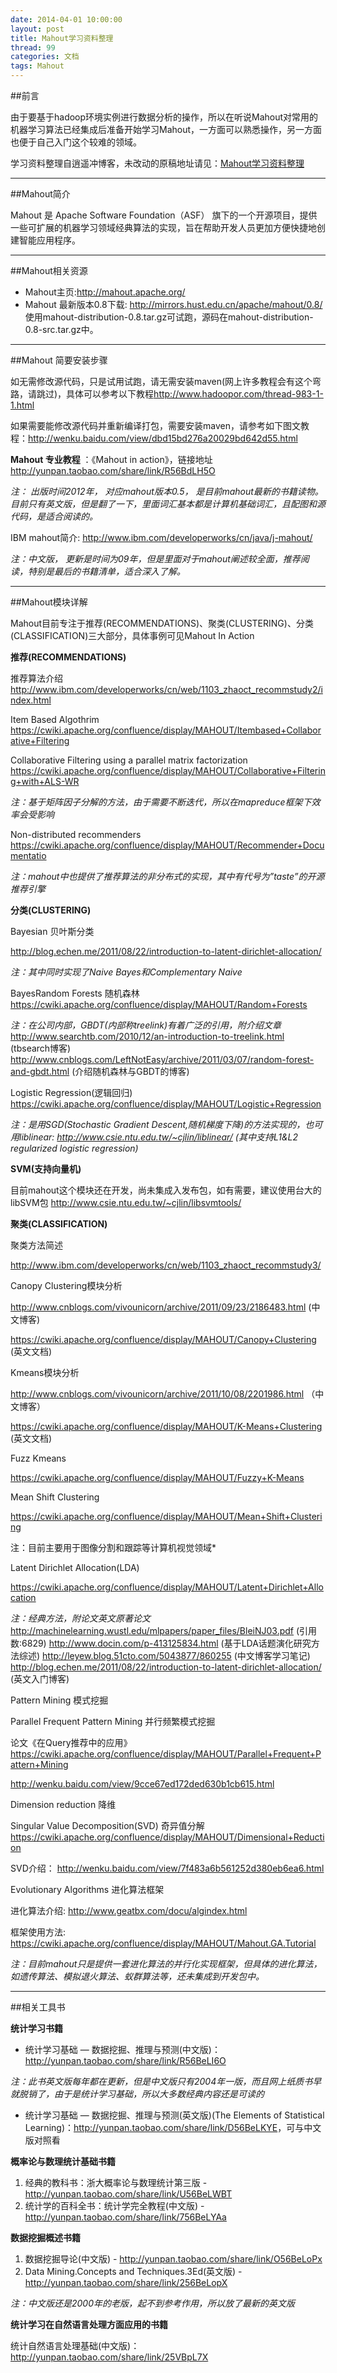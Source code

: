 ```yaml
---
date: 2014-04-01 10:00:00
layout: post
title: Mahout学习资料整理
thread: 99
categories: 文档
tags: Mahout
---
```


##前言

由于要基于hadoop环境实例进行数据分析的操作，所以在听说Mahout对常用的机器学习算法已经集成后准备开始学习Mahout，一方面可以熟悉操作，另一方面也便于自己入门这个较难的领域。

学习资料整理自逍遥冲博客，未改动的原稿地址请见：[Mahout学习资料整理](http://www.xiaoyaochong.net/wordpress/index.php/2013/10/12/mahout%E5%AD%A6%E4%B9%A0%E8%B5%84%E6%96%99%E6%95%B4%E7%90%86/)

----

##Mahout简介

Mahout 是 Apache Software Foundation（ASF） 旗下的一个开源项目，提供一些可扩展的机器学习领域经典算法的实现，旨在帮助开发人员更加方便快捷地创建智能应用程序。

----

##Mahout相关资源

* Mahout主页:<http://mahout.apache.org/>
* Mahout 最新版本0.8下载: <http://mirrors.hust.edu.cn/apache/mahout/0.8/> 使用mahout-distribution-0.8.tar.gz可试跑，源码在mahout-distribution-0.8-src.tar.gz中。

----

##Mahout 简要安装步骤

如无需修改源代码，只是试用试跑，请无需安装maven(网上许多教程会有这个弯路，请跳过)，具体可以参考以下教程<http://www.hadoopor.com/thread-983-1-1.html>

如果需要能修改源代码并重新编译打包，需要安装maven，请参考如下图文教程：<http://wenku.baidu.com/view/dbd15bd276a20029bd642d55.html>

**Mahout 专业教程** ：《Mahout in action》，链接地址<http://yunpan.taobao.com/share/link/R56BdLH5O>

*注： 出版时间2012年， 对应mahout版本0.5， 是目前mahout最新的书籍读物。目前只有英文版，但是翻了一下，里面词汇基本都是计算机基础词汇，且配图和源代码，是适合阅读的。*

IBM mahout简介: <http://www.ibm.com/developerworks/cn/java/j-mahout/>

*注：中文版， 更新是时间为09年，但是里面对于mahout阐述较全面，推荐阅读，特别是最后的书籍清单，适合深入了解。*

----

##Mahout模块详解

Mahout目前专注于推荐(RECOMMENDATIONS)、聚类(CLUSTERING)、分类(CLASSIFICATION)三大部分，具体事例可见Mahout In Action

**推荐(RECOMMENDATIONS)**

推荐算法介绍
<http://www.ibm.com/developerworks/cn/web/1103_zhaoct_recommstudy2/index.html>

Item Based Algothrim
<https://cwiki.apache.org/confluence/display/MAHOUT/Itembased+Collaborative+Filtering>

Collaborative Filtering using a parallel matrix factorization
<https://cwiki.apache.org/confluence/display/MAHOUT/Collaborative+Filtering+with+ALS-WR>

*注：基于矩阵因子分解的方法，由于需要不断迭代，所以在mapreduce框架下效率会受影响*

Non-distributed recommenders
<https://cwiki.apache.org/confluence/display/MAHOUT/Recommender+Documentatio>

*注：mahout中也提供了推荐算法的非分布式的实现，其中有代号为”taste”的开源推荐引擎*

**分类(CLUSTERING)**

Bayesian 贝叶斯分类

<http://blog.echen.me/2011/08/22/introduction-to-latent-dirichlet-allocation/>

*注：其中同时实现了Naive Bayes和Complementary Naive*

BayesRandom Forests 随机森林
<https://cwiki.apache.org/confluence/display/MAHOUT/Random+Forests>

*注：在公司内部，GBDT(内部称treelink)有着广泛的引用，附介绍文章*
<http://www.searchtb.com/2010/12/an-introduction-to-treelink.html> (tbsearch博客)
<http://www.cnblogs.com/LeftNotEasy/archive/2011/03/07/random-forest-and-gbdt.html> (介绍随机森林与GBDT的博客)

Logistic Regression(逻辑回归)
<https://cwiki.apache.org/confluence/display/MAHOUT/Logistic+Regression>

*注：是用SGD(Stochastic Gradient Descent,随机梯度下降)的方法实现的，也可用liblinear: <http://www.csie.ntu.edu.tw/~cjlin/liblinear/> (其中支持L1&L2 regularized logistic regression)*

**SVM(支持向量机)**

目前mahout这个模块还在开发，尚未集成入发布包，如有需要，建议使用台大的libSVM包
<http://www.csie.ntu.edu.tw/~cjlin/libsvmtools/>

**聚类(CLASSIFICATION)**

聚类方法简述

<http://www.ibm.com/developerworks/cn/web/1103_zhaoct_recommstudy3/>

Canopy Clustering模块分析

<http://www.cnblogs.com/vivounicorn/archive/2011/09/23/2186483.html> (中文博客)

<https://cwiki.apache.org/confluence/display/MAHOUT/Canopy+Clustering> (英文文档)

Kmeans模块分析

<http://www.cnblogs.com/vivounicorn/archive/2011/10/08/2201986.html> （中文博客）

<https://cwiki.apache.org/confluence/display/MAHOUT/K-Means+Clustering> (英文文档)

Fuzz Kmeans

<https://cwiki.apache.org/confluence/display/MAHOUT/Fuzzy+K-Means>

Mean Shift Clustering

<https://cwiki.apache.org/confluence/display/MAHOUT/Mean+Shift+Clustering>

注：目前主要用于图像分割和跟踪等计算机视觉领域*

Latent Dirichlet Allocation(LDA)

<https://cwiki.apache.org/confluence/display/MAHOUT/Latent+Dirichlet+Allocation>

*注：经典方法，附论文英文原著论文*
<http://machinelearning.wustl.edu/mlpapers/paper_files/BleiNJ03.pdf> (引用数:6829)
<http://www.docin.com/p-413125834.html> (基于LDA话题演化研究方法综述)
<http://leyew.blog.51cto.com/5043877/860255> (中文博客学习笔记)
<http://blog.echen.me/2011/08/22/introduction-to-latent-dirichlet-allocation/> (英文入门博客)

Pattern Mining 模式挖掘

Parallel Frequent Pattern Mining 并行频繁模式挖掘

论文《在Query推荐中的应用》
<https://cwiki.apache.org/confluence/display/MAHOUT/Parallel+Frequent+Pattern+Mining>

<http://wenku.baidu.com/view/9cce67ed172ded630b1cb615.html>

Dimension reduction 降维

Singular Value Decomposition(SVD) 奇异值分解
<https://cwiki.apache.org/confluence/display/MAHOUT/Dimensional+Reduction>

SVD介绍： <http://wenku.baidu.com/view/7f483a6b561252d380eb6ea6.html>

Evolutionary Algorithms 进化算法框架

进化算法介绍:
<http://www.geatbx.com/docu/algindex.html>

框架使用方法:
<https://cwiki.apache.org/confluence/display/MAHOUT/Mahout.GA.Tutorial>

*注：目前mahout只是提供一套进化算法的并行化实现框架，但具体的进化算法，如遗传算法、模拟退火算法、蚁群算法等，还未集成到开发包中。*

----

##相关工具书

**统计学习书籍**

* 统计学习基础 — 数据挖掘、推理与预测(中文版)：<http://yunpan.taobao.com/share/link/R56BeLI6O>

*注：此书英文版每年都在更新，但是中文版只有2004年一版，而且网上纸质书早就脱销了，由于是统计学习基础，所以大多数经典内容还是可读的*

* 统计学习基础 — 数据挖掘、推理与预测(英文版)(The Elements of Statistical Learning)：<http://yunpan.taobao.com/share/link/D56BeLKYE>，可与中文版对照看

**概率论与数理统计基础书籍**

1. 经典的教科书：浙大概率论与数理统计第三版 - <http://yunpan.taobao.com/share/link/U56BeLWBT>
2. 统计学的百科全书：统计学完全教程(中文版) - <http://yunpan.taobao.com/share/link/756BeLYAa>

**数据挖掘概述书籍**

1. 数据挖掘导论(中文版) - <http://yunpan.taobao.com/share/link/O56BeLoPx>
2. Data Mining.Concepts and Techniques.3Ed(英文版) - <http://yunpan.taobao.com/share/link/256BeLopX>

*注：中文版还是2000年的老版，起不到参考作用，所以放了最新的英文版*

**统计学习在自然语言处理方面应用的书籍**

统计自然语言处理基础(中文版)：<http://yunpan.taobao.com/share/link/25VBpL7X>